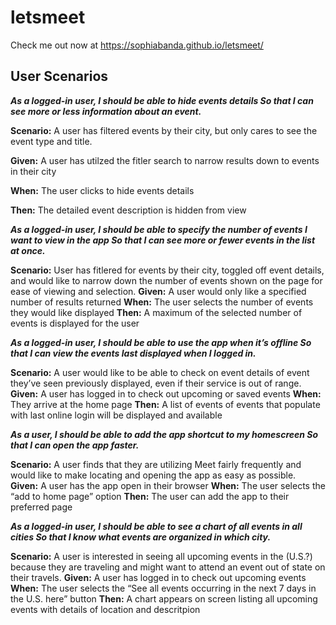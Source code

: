 # letsmeet

Check me out now at https://sophiabanda.github.io/letsmeet/

## User Scenarios

**_As a logged-in user,
I should be able to hide events details
So that I can see more or less information about an event._**

**Scenario:** A user has filtered events by their city, but only cares to see the event type and title.

**Given:** A user has utilzed the fitler search to narrow results down to events in their city

**When:** The user clicks to hide events details

**Then:** The detailed event description is hidden from view

**_As a logged-in user,
I should be able to specify the number of events I want to view in the app
So that I can see more or fewer events in the list at once._**

**Scenario:** User has fitlered for events by their city, toggled off event details, and would like to narrow down the number of events shown on the page for ease of viewing and selection.
**Given:** A user would only like a specified number of results returned
**When:** The user selects the number of events they would like displayed
**Then:** A maximum of the selected number of events is displayed for the user

**_As a logged-in user,
I should be able to use the app when it’s offline
So that I can view the events last displayed when I logged in._**

**Scenario:** A user would like to be able to check on event details of event they’ve seen previously displayed, even if their service is out of range.
**Given:** A user has logged in to check out upcoming or saved events
**When:** They arrive at the home page
**Then:** A list of events of events that populate with last online login will be displayed and available

**_As a user,
I should be able to add the app shortcut to my homescreen
So that I can open the app faster._**

**Scenario:** A user finds that they are utilizing Meet fairly frequently and would like to make locating and opening the app as easy as possible.
**Given:** A user has the app open in their browser
**When:** The user selects the “add to home page” option
**Then:** The user can add the app to their preferred page

**_As a logged-in user,
I should be able to see a chart of all events in all cities
So that I know what events are organized in which city._**

**Scenario:** A user is interested in seeing all upcoming events in the (U.S.?) because they are traveling and might want to attend an event out of state on their travels.
**Given:** A user has logged in to check out upcoming events
**When:** The user selects the “See all events occurring in the next 7 days in the U.S. here” button
**Then:** A chart appears on screen listing all upcoming events with details of location and descritpion
